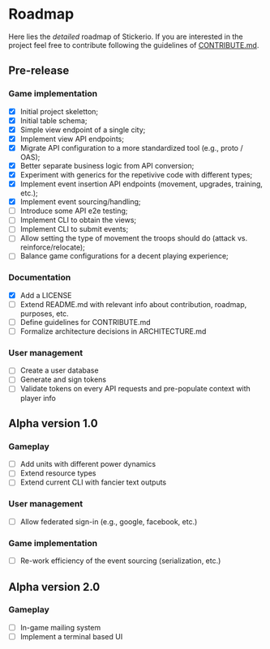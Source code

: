 # Roadmap

Here lies the _detailed_ roadmap of Stickerio. If you are interested in the project feel free to contribute following the guidelines of [CONTRIBUTE.md](./CONTRIBUTE.md).

## Pre-release

### Game implementation
- [x] Initial project skeletton;
- [x] Initial table schema;
- [x] Simple view endpoint of a single city;
- [x] Implement view API endpoints;
- [x] Migrate API configuration to a more standardized tool (e.g., proto / OAS);
- [x] Better separate business logic from API conversion;
- [x] Experiment with generics for the repetivive code with different types;
- [x] Implement event insertion API endpoints (movement, upgrades, training, etc.);
- [x] Implement event sourcing/handling;
- [ ] Introduce some API e2e testing;
- [ ] Implement CLI to obtain the views;
- [ ] Implement CLI to submit events;
- [ ] Allow setting the type of movement the troops should do (attack vs. reinforce/relocate);
- [ ] Balance game configurations for a decent playing experience;

### Documentation
- [x] Add a LICENSE
- [ ] Extend README.md with relevant info about contribution, roadmap, purposes, etc.
- [ ] Define guidelines for CONTRIBUTE.md
- [ ] Formalize architecture decisions in ARCHITECTURE.md

### User management
- [ ] Create a user database
- [ ] Generate and sign tokens
- [ ] Validate tokens on every API requests and pre-populate context with player info

## Alpha version 1.0

### Gameplay
- [ ] Add units with different power dynamics
- [ ] Extend resource types
- [ ] Extend current CLI with fancier text outputs

### User management
- [ ] Allow federated sign-in (e.g., google, facebook, etc.)

### Game implementation
- [ ] Re-work efficiency of the event sourcing (serialization, etc.)

## Alpha version 2.0

### Gameplay
- [ ] In-game mailing system
- [ ] Implement a terminal based UI